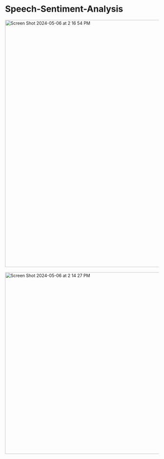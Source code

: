 # Speech-Sentiment-Analysis
<img width="810" alt="Screen Shot 2024-05-06 at 2 16 54 PM" src="https://github.com/Almightyoo/Speech-Sentiment-Analysis/assets/117665293/c445800c-3926-4d11-94a0-52ed316d7675">
<br>
<br>
<img width="595" alt="Screen Shot 2024-05-06 at 2 14 27 PM" src="https://github.com/Almightyoo/Speech-Sentiment-Analysis/assets/117665293/f5bdbd82-c44c-49a5-87c7-7983f3e2ea43">

